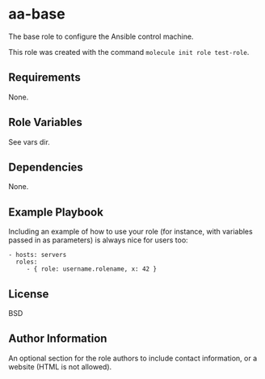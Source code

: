 aa-base
=========

The base role to configure the Ansible control machine.

This role was created with the command `molecule init role test-role`.


Requirements
------------

None.

Role Variables
--------------

See vars dir.

Dependencies
------------

None.

Example Playbook
----------------

Including an example of how to use your role (for instance, with variables passed in as parameters) is always nice for users too:

    - hosts: servers
      roles:
         - { role: username.rolename, x: 42 }

License
-------

BSD

Author Information
------------------

An optional section for the role authors to include contact information, or a website (HTML is not allowed).
